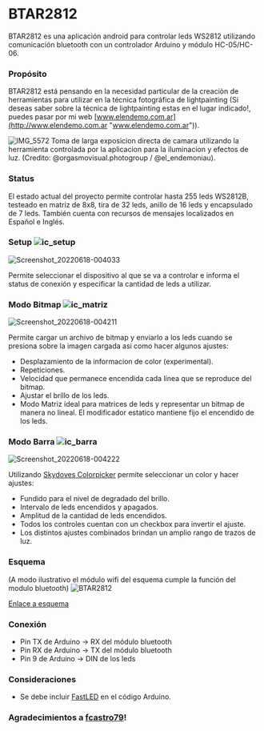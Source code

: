 # BTAR2812

BTAR2812 es una aplicación android para controlar leds WS2812 utilizando comunicación bluetooth con un controlador Arduino y módulo HC-05/HC-06.


### Propósito
BTAR2812 está pensando en la necesidad particular de la creaciòn de herramientas para utilizar en la técnica fotográfica de lightpainting (Si deseas saber sobre la técnica de lightpainting estas en el lugar indicado!, puedes pasar por mi web [www.elendemo.com.ar](http://www.elendemo.com.ar "www.elendemo.com.ar")).

![IMG_5572](https://user-images.githubusercontent.com/60631810/154155399-808fe86d-cb8c-4b8a-93a6-b790a6a763a9.jpg)
Toma de larga exposicion directa de camara utilizando la herramienta controlada por la aplicacion para la iluminacion y efectos de luz. (Credito: @orgasmovisual.photogroup / @el_endemoniau).

### Status

El estado actual del proyecto permite controlar hasta 255 leds WS2812B, testeado en matriz de 8x8, tira de 32 leds, anillo de 16 leds y encapsulado de 7 leds. También cuenta con recursos de mensajes localizados en Español e Inglés.

### Setup ![ic_setup](https://user-images.githubusercontent.com/60631810/154331668-be282bf3-1fdc-48d7-9bdc-3e1ce0d46ca4.jpg) 


![Screenshot_20220618-004033](https://user-images.githubusercontent.com/60631810/174422172-3976c65e-40ba-4bf3-bc86-70eb945ac870.png)

Permite seleccionar el dispositivo al que se va a controlar e informa el status de conexión y especificar la cantidad de leds a utilizar.


### Modo Bitmap ![ic_matriz](https://user-images.githubusercontent.com/60631810/154332376-bc6fecbe-9455-4b56-8f35-34f9b2b38f81.jpg)

![Screenshot_20220618-004211](https://user-images.githubusercontent.com/60631810/174422186-b1aa6be0-0fe1-4c34-8506-cda6080756c5.png)

Permite cargar un archivo de bitmap y enviarlo a los leds cuando se presiona sobre la imagen cargada asi como hacer algunos ajustes:
- Desplazamiento de la informacion de color (experimental).
- Repeticiones.
- Velocidad que permanece encendida cada línea que se reproduce del bitmap.
- Ajustar el brillo de los leds.
- Modo Matriz ideal para matrices de leds y representar un bitmap de manera no lineal. El modificador estatico mantiene fijo el encendido de los leds.



### Modo Barra ![ic_barra](https://user-images.githubusercontent.com/60631810/154332448-d4f69af7-aeb5-4af5-8715-4886d68fd944.jpg)

![Screenshot_20220618-004222](https://user-images.githubusercontent.com/60631810/174422196-f8f0fdec-2c48-4802-909c-075ef87d86e5.png)

Utilizando [Skydoves Colorpicker](https://github.com/skydoves/ColorPickerView "Skydoves Colorpicker") permite seleccionar un color y hacer ajustes:
- Fundido para el nivel de degradado del brillo.
- Intervalo de leds encendidos y apagados.
- Amplitud de la cantidad de leds encendidos.
- Todos los controles cuentan con un checkbox para invertir el ajuste.
- Los distintos ajustes combinados brindan un amplio rango de trazos de luz.

### Esquema
(A modo ilustrativo el módulo wifi del esquema cumple la función del modulo bluetooth)
![BTAR2812](https://user-images.githubusercontent.com/60631810/154372486-57432e4a-b26b-4526-85d9-6ba39b7c1859.png)

[Enlace a esquema](https://www.tinkercad.com/things/8bRt67OoYUw "Enlace a esquema")

### Conexión

- Pin TX de Arduino -> RX del módulo bluetooth
- Pin RX de Arduino -> TX del módulo bluetooth
- Pin 9 de Arduino -> DIN de los leds

### Consideraciones
- Se debe incluir [FastLED](https://github.com/FastLED/FastLED "FastLED") en el código Arduino.


### Agradecimientos a [fcastro79](https://github.com/fcastro79 "fcastro79")!
